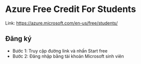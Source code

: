 # Azure Free Credit For Students

Link: https://azure.microsoft.com/en-us/free/students/

## Đăng ký

- Bước 1: Truy cập đường link và nhấn Start free
- Bước 2: Đăng nhập bằng tài khoản Microsoft sinh viên